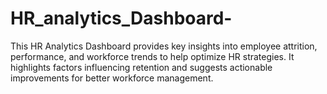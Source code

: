 # HR_analytics_Dashboard-
This HR Analytics Dashboard provides key insights into employee attrition, performance, and workforce trends to help optimize HR strategies. It highlights factors influencing retention and suggests actionable improvements for better workforce management. 
